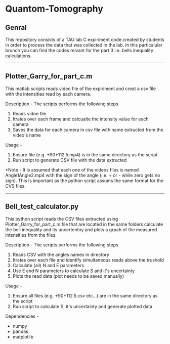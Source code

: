 # Quantom-Tomography
## Genral

This repository consists of a TAU lab C expiriment code created by students in order to process the data that was collected in the lab.
In this particalular brunch you can find the codes relvant for the part 3 i.e. bells inequality calculations. 

-----
## Plotter_Garry_for_part_c.m

This  matlab scripts reads video file of the expiriment and creat a csv file with the intensities read by each camera.

Description - The scripts performs the following steps
  1. Reads vidoe file
  2. Itrates over each frame and calcualte the intensity value for each camera
  3. Saves the data for each camera in csv file with name extructed from the video's name

Usage -
  1. Ensure file (e.g. +90+112.5.mp4) is in the same directory as the script
  2. Run script to generate CSV file with the data extructed

*Note -
It is assumed that each one of the videos files is named Angle1Angle2.mp4 with the sign of the angle (i.e. + or - while zero gets no sign). This is important as the python script assums the same format for the CVS files.

-----
## Bell_test_calculator.py

This python script reads the CSV files extructed using Plotter_Garry_for_part_c.m file that are located in the same folders calculate the bell inequality and its uncertentny and plots a grpah of the measured intensities from the files.

Description - The scripts performs the following steps
  1. Reads CSV with the angles names in directory
  2. Itrates over each file and identify simultaneous reads above the trushold 
  3. Calculate (all) N and E parameters
  4. Use E and N parameters to calculate S and it's uncertainty
  5. Plots the read data (plot needs to be saved manually)

Usage -
  1. Ensure all files (e.g. +90+112.5.csv etc...) are in the same directory as the script
  2. Run script to calculate S, it's uncertainty and generate plotted data

Dependencies - 
  * numpy
  * pandas
  * matplotlib
